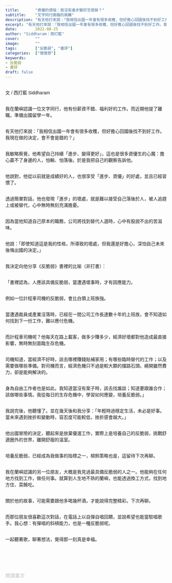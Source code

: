 ```yaml
---
title:       "資優的煩惱：我沒有進步變好怎麼辦？"
subtitle:    "文字同行面臨的兩難"
description: "有天他打來說：「我相信出國一年會有很多收穫，但好擔心回國後找不到好工作。我現在做的決定，會不會是錯的？」"
excerpt: "有天他打來說：「我相信出國一年會有很多收穫，但好擔心回國後找不到好工作。我現在做的決定，會不會是錯的？」"
date:        2022-08-25
author: "Siddharam｜西打藍"
cover:       ""
image:       ""
tags:        ["反脆弱", "書評"]
categories:  ["慢慢想"]
keywords:
- 反脆弱
- 書評
draft: false
---
```


<article style="font-family: 'Noto Sans TC', '微軟正黑體', sans-serif; font-weight: 300;">

<br>文 / 西打藍 Siddharam<br><br>

我在蘭嶼認識一位文字同行，他有份薪資不錯、福利好的工作。而近期他提了離職，準備出國留學一年。<br><br>

有天他打來說：「我相信出國一年會有很多收穫，但好擔心回國後找不到好工作。我現在做的決定，會不會是錯的？」<br><br>

我敏略察覺，他希望自己持續「進步、變得更好」，這也是很多資優生的心魔：擔心贏不了身邊的人，怕輸、怕落後。於是我把自己的觀察告訴他。<br><br>

他說對，他從以前就是成績好的人，也很享受「進步、資優」的好處，並且已經習慣了。<br><br>

透過簡單對話，他也發現「進步」的壞處，就是難以接受自己落後於人，被人追趕上或被替代，心中無時無刻充滿擔憂。<br><br>

因為當他知道自己原本的職務，公司將找到替代人選時，心中有股說不出的苦滋味。<br><br>

他說：「即使知道這是我的性格，所導致的壞處，但我還是好擔心，深怕自己未來後悔出國的決定。」<br><br>

我決定向他分享《反脆弱》書裡的比喻（非打書）：<br><br>

「書裡認為，人應該具備反脆弱，當遭遇壞事時，才有因應能力。<br><br>

例如一位計程車司機的反脆弱，會比白領上班族強。<br><br>

當遭遇裁員或產業沒落時，已經在一間公司工作長達數十年的上班族，會不知道如何找到下一份工作，難以應付危機。<br><br>

而計程車司機呢？他每天在路上載客，做多少賺多少，經濟好壞都對他造成最直接影響，無時無刻面臨生存危機。<br><br>

司機知道，當經濟不好時，該去哪裡賺錢貼補家用；有哪些臨時替代的工作；以及需要做哪些準備。對司機而言，經濟危機只不過是較大顆的擋路石頭。繞開雖然費力，卻是能夠解決的。<br><br>

身為自由工作者也是如此。我知道當沒有案子時，該去找誰談；知道要跟誰合作；該做哪些事情。我從每日的生存危機中，學習如何應變，培養反脆弱。」<br><br>

我說完後，他聽懂了。並在幾天後和我分享：「年輕時過穩定生活，未必是好事。當未來遇到挫折和變動時，容忍度可能較低，挫折感會越大。」<br><br>

他出國冒險的決定，聽起來是放棄優渥工作，實際上是培養自己的反脆弱，挑戰舒適圈外的世界，離開舒服的溫室。<br><br>

培養反脆弱，已經成為我做事的指標之一，槓鈴策略也是，這留待下次再聊。<br><br>

我在蘭嶼認識的另一位朋友，大概是我見過最具備反脆弱的人之一。他能夠在任何地方找到工作，做任何事。就算到人生地不熟的蘭嶼，也能透過換工方式，找到地方住、菜餚吃。<br><br>

關於他的故事，可能需要跟他多喝幾杯酒，才能說得完整精彩。下次再聊。<br><br>

而那位朋友很喜歡這次對話，在電話上以自彈自唱回饋，並說希望也能當駐唱歌手。我心想：有彈唱的斜槓能力，也是一種反脆弱呢。<br><br>

一起聽著歌，聊著想法，覺得那一刻真是幸福。<br><br>

<br><br><br>

</article>

<div style="color: #bfbfbf; font-size: 15px;" id="busuanzi_container_page_pv">
  閱讀量<span id="busuanzi_value_page_pv"></span>次
</div>

<script src="../../js/post.js"></script>




